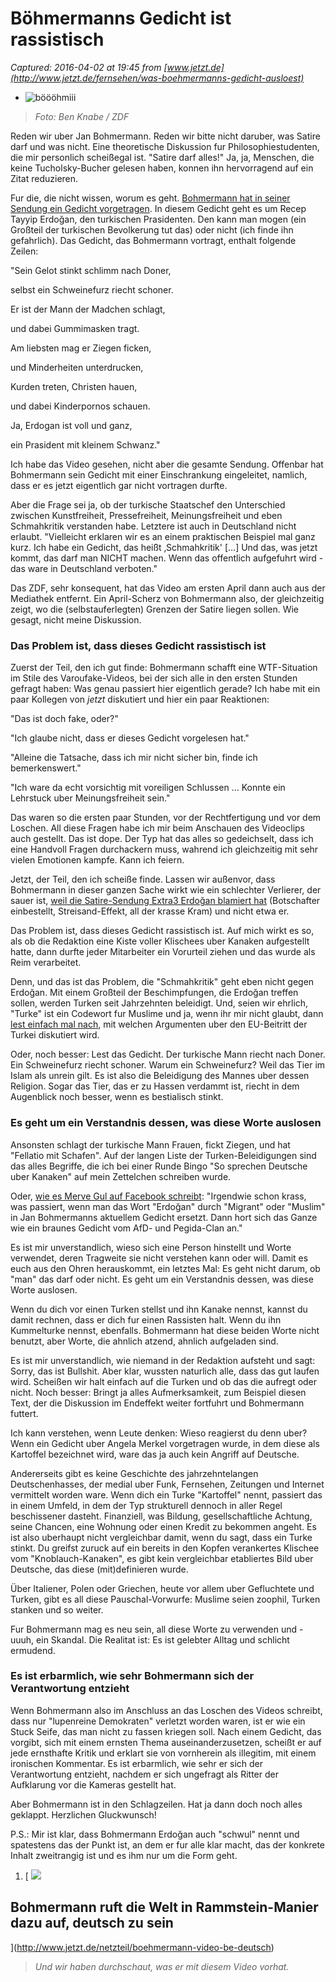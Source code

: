 # Böhmermanns Gedicht ist rassistisch

_Captured: 2016-04-02 at 19:45 from [www.jetzt.de](http://www.jetzt.de/fernsehen/was-boehmermanns-gedicht-ausloest)_

  * ![böööhmiii](http://caching-production.jetzt.de/files/64819971714431075-böööhmiii.full.jpg)

> _Foto: Ben Knabe / ZDF_

Reden wir uber Jan Bohmermann. Reden wir bitte nicht daruber, was Satire darf und was nicht. Eine theoretische Diskussion fur Philosophiestudenten, die mir personlich scheißegal ist. "Satire darf alles!" Ja, ja, Menschen, die keine Tucholsky-Bucher gelesen haben, konnen ihn hervorragend auf ein Zitat reduzieren.

Fur die, die nicht wissen, worum es geht. [Bohmermann hat in seiner Sendung ein Gedicht vorgetragen](http://www.jetzt.de/fernsehen/ging-boehmermann-zu-weit). In diesem Gedicht geht es um Recep Tayyip Erdoğan, den turkischen Prasidenten. Den kann man mogen (ein Großteil der turkischen Bevolkerung tut das) oder nicht (ich finde ihn gefahrlich). Das Gedicht, das Bohmermann vortragt, enthalt folgende Zeilen:

"Sein Gelot stinkt schlimm nach Doner,

selbst ein Schweinefurz riecht schoner.

Er ist der Mann der Madchen schlagt,

und dabei Gummimasken tragt.

Am liebsten mag er Ziegen ficken,

und Minderheiten unterdrucken,

Kurden treten, Christen hauen,

und dabei Kinderpornos schauen.

Ja, Erdogan ist voll und ganz,

ein Prasident mit kleinem Schwanz."

Ich habe das Video gesehen, nicht aber die gesamte Sendung. Offenbar hat Bohmermann sein Gedicht mit einer Einschrankung eingeleitet, namlich, dass er es jetzt eigentlich gar nicht vortragen durfte.

Aber die Frage sei ja, ob der turkische Staatschef den Unterschied zwischen Kunstfreiheit, Pressefreiheit, Meinungsfreiheit und eben Schmahkritik verstanden habe. Letztere ist auch in Deutschland nicht erlaubt. "Vielleicht erklaren wir es an einem praktischen Beispiel mal ganz kurz. Ich habe ein Gedicht, das heißt ‚Schmahkritik' […] Und das, was jetzt kommt, das darf man NICHT machen. Wenn das offentlich aufgefuhrt wird - das ware in Deutschland verboten."

Das ZDF, sehr konsequent, hat das Video am ersten April dann auch aus der Mediathek entfernt. Ein April-Scherz von Bohmermann also, der gleichzeitig zeigt, wo die (selbstauferlegten) Grenzen der Satire liegen sollen. Wie gesagt, nicht meine Diskussion.

### Das Problem ist, dass dieses Gedicht rassistisch ist

Zuerst der Teil, den ich gut finde: Bohmermann schafft eine WTF-Situation im Stile des Varoufake-Videos, bei der sich alle in den ersten Stunden gefragt haben: Was genau passiert hier eigentlich gerade? Ich habe mit ein paar Kollegen von _jetzt_ diskutiert und hier ein paar Reaktionen:

"Das ist doch fake, oder?"

"Ich glaube nicht, dass er dieses Gedicht vorgelesen hat."

"Alleine die Tatsache, dass ich mir nicht sicher bin, finde ich bemerkenswert."

"Ich ware da echt vorsichtig mit voreiligen Schlussen … Konnte ein Lehrstuck uber Meinungsfreiheit sein."

Das waren so die ersten paar Stunden, vor der Rechtfertigung und vor dem Loschen. All diese Fragen habe ich mir beim Anschauen des Videoclips auch gestellt. Das ist dope. Der Typ hat das alles so gedeichselt, dass ich eine Handvoll Fragen durchackern muss, wahrend ich gleichzeitig mit sehr vielen Emotionen kampfe. Kann ich feiern.

Jetzt, der Teil, den ich scheiße finde. Lassen wir außenvor, dass Bohmermann in dieser ganzen Sache wirkt wie ein schlechter Verlierer, der sauer ist, [weil die Satire-Sendung Extra3 Erdoğan blamiert hat](http://www.sueddeutsche.de/politik/pressefreiheit-tuerkei-fordert-verbreitungsstop-fuer-deutsche-satire-1.2925579) (Botschafter einbestellt, Streisand-Effekt, all der krasse Kram) und nicht etwa er.

Das Problem ist, dass dieses Gedicht rassistisch ist. Auf mich wirkt es so, als ob die Redaktion eine Kiste voller Klischees uber Kanaken aufgestellt hatte, dann durfte jeder Mitarbeiter ein Vorurteil ziehen und das wurde als Reim verarbeitet.

Denn, und das ist das Problem, die "Schmahkritik" geht eben nicht gegen Erdoğan. Mit einem Großteil der Beschimpfungen, die Erdoğan treffen sollen, werden Turken seit Jahrzehnten beleidigt. Und, seien wir ehrlich, "Turke" ist ein Codewort fur Muslime und ja, wenn ihr mir nicht glaubt, dann [lest einfach mal nach](http://www.sueddeutsche.de/thema/EU-Beitritt_der_T%C3%BCrkei), mit welchen Argumenten uber den EU-Beitritt der Turkei diskutiert wird.

Oder, noch besser: Lest das Gedicht. Der turkische Mann riecht nach Doner. Ein Schweinefurz riecht schoner. Warum ein Schweinefurz? Weil das Tier im Islam als unrein gilt. Es ist also die Beleidigung des Mannes uber dessen Religion. Sogar das Tier, das er zu Hassen verdammt ist, riecht in dem Augenblick noch besser, wenn es bestialisch stinkt.

### Es geht um ein Verstandnis dessen, was diese Worte auslosen

Ansonsten schlagt der turkische Mann Frauen, fickt Ziegen, und hat "Fellatio mit Schafen". Auf der langen Liste der Turken-Beleidigungen sind das alles Begriffe, die ich bei einer Runde Bingo "So sprechen Deutsche uber Kanaken" auf mein Zettelchen schreiben wurde.

Oder, [wie es Merve Gul auf Facebook schreibt](https://www.facebook.com/morv.vomdorf/posts/10205143810429777): "Irgendwie schon krass, was passiert, wenn man das Wort "Erdoğan" durch "Migrant" oder "Muslim" in Jan Bohmermanns aktuellem Gedicht ersetzt. Dann hort sich das Ganze wie ein braunes Gedicht vom AfD- und Pegida-Clan an."

Es ist mir unverstandlich, wieso sich eine Person hinstellt und Worte verwendet, deren Tragweite sie nicht verstehen kann oder will. Damit es euch aus den Ohren herauskommt, ein letztes Mal: Es geht nicht darum, ob "man" das darf oder nicht. Es geht um ein Verstandnis dessen, was diese Worte auslosen.

Wenn du dich vor einen Turken stellst und ihn Kanake nennst, kannst du damit rechnen, dass er dich fur einen Rassisten halt. Wenn du ihn Kummelturke nennst, ebenfalls. Bohmermann hat diese beiden Worte nicht benutzt, aber Worte, die ahnlich atzend, ahnlich aufgeladen sind.

Es ist mir unverstandlich, wie niemand in der Redaktion aufsteht und sagt: Sorry, das ist Bullshit. Aber klar, wussten naturlich alle, dass das gut laufen wird. Scheißen wir halt einfach auf die Turken und ob das die aufregt oder nicht. Noch besser: Bringt ja alles Aufmerksamkeit, zum Beispiel diesen Text, der die Diskussion im Endeffekt weiter fortfuhrt und Bohmermann futtert.

Ich kann verstehen, wenn Leute denken: Wieso reagierst du denn uber? Wenn ein Gedicht uber Angela Merkel vorgetragen wurde, in dem diese als Kartoffel bezeichnet wird, ware das ja auch kein Angriff auf Deutsche.

Andererseits gibt es keine Geschichte des jahrzehntelangen Deutschenhasses, der medial uber Funk, Fernsehen, Zeitungen und Internet vermittelt worden ware. Wenn dich ein Turke "Kartoffel" nennt, passiert das in einem Umfeld, in dem der Typ strukturell dennoch in aller Regel beschissener dasteht. Finanziell, was Bildung, gesellschaftliche Achtung, seine Chancen, eine Wohnung oder einen Kredit zu bekommen angeht. Es ist also uberhaupt nicht vergleichbar damit, wenn du sagt, dass ein Turke stinkt. Du greifst zuruck auf ein bereits in den Kopfen verankertes Klischee vom "Knoblauch-Kanaken", es gibt kein vergleichbar etabliertes Bild uber Deutsche, das diese (mit)definieren wurde.

Über Italiener, Polen oder Griechen, heute vor allem uber Gefluchtete und Turken, gibt es all diese Pauschal-Vorwurfe: Muslime seien zoophil, Turken stanken und so weiter.

Fur Bohmermann mag es neu sein, all diese Worte zu verwenden und - uuuh, ein Skandal. Die Realitat ist: Es ist gelebter Alltag und schlicht ermudend.

### Es ist erbarmlich, wie sehr Bohmermann sich der Verantwortung entzieht

Wenn Bohmermann also im Anschluss an das Loschen des Videos schreibt, dass nur "lupenreine Demokraten" verletzt worden waren, ist er wie ein Stuck Seife, das man nicht zu fassen kriegen soll. Nach einem Gedicht, das vorgibt, sich mit einem ernsten Thema auseinanderzusetzen, scheißt er auf jede ernsthafte Kritik und erklart sie von vornherein als illegitim, mit einem ironischen Kommentar. Es ist erbarmlich, wie sehr er sich der Verantwortung entzieht, nachdem er sich ungefragt als Ritter der Aufklarung vor die Kameras gestellt hat.

Aber Bohmermann ist in den Schlagzeilen. Hat ja dann doch noch alles geklappt. Herzlichen Gluckwunsch!

P.S.: Mir ist klar, dass Bohmermann Erdoğan auch "schwul" nennt und spatestens das der Punkt ist, an dem er fur alle klar macht, das der konkrete Inhalt zweitrangig ist und es ihm nur um die Form geht.

  1. [ ![](http://caching-production.jetzt.de/files/38242007481053381-jan-boehmermann-screenshot-youtube.297.0.545.545.l.jpg)

## Bohmermann ruft die Welt in Rammstein-Manier dazu auf, deutsch zu sein

](http://www.jetzt.de/netzteil/boehmermann-video-be-deutsch)

> _Und wir haben durchschaut, was er mit diesem Video vorhat._

